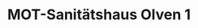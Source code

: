---
title: "MOT-Sanitätshaus Olven 1"
url: /magdeburg/mot-sanitaetshaus-olven-1/
shop: Sanitätshaus
---
